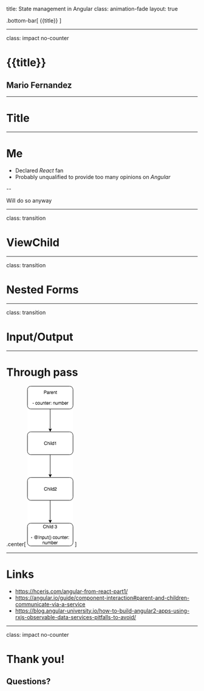 title: State management in Angular
class: animation-fade
layout: true

<!-- This slide will serve as the base layout for all your slides -->
.bottom-bar[
  {{title}}
]

---

class: impact no-counter

# {{title}}
## Mario Fernandez

---

# Title

---

# Me

- Declared _React_ fan
- Probably unqualified to provide too many opinions on _Angular_

--

Will do so anyway

---

class: transition

# ViewChild

---

class: transition

# Nested Forms

---

class: transition

# Input/Output

---

# Through pass

.center[
  ![Long Chain](images/long-chain.png)
]

---

# Links

- https://hceris.com/angular-from-react-part1/
- https://angular.io/guide/component-interaction#parent-and-children-communicate-via-a-service
- https://blog.angular-university.io/how-to-build-angular2-apps-using-rxjs-observable-data-services-pitfalls-to-avoid/

---

class: impact no-counter

# Thank you!
## Questions?

